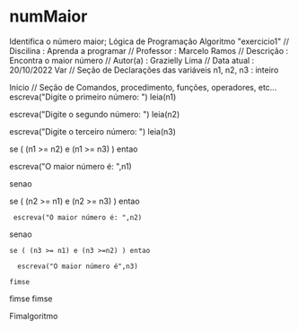 # numMaior
Identifica o número maior; Lógica de Programação
Algoritmo "exercicio1"
// Discilina   : Aprenda a programar
// Professor   : Marcelo Ramos
// Descrição   : Encontra o maior número
// Autor(a)    : Grazielly Lima
// Data atual  : 20/10/2022
Var
// Seção de Declarações das variáveis 
n1, n2, n3 : inteiro

Inicio
// Seção de Comandos, procedimento, funções, operadores, etc... 
escreva("Digite o primeiro número: ")
leia(n1)

escreva("Digite o segundo número: ")
leia(n2)

escreva("Digite o terceiro número: ")
leia(n3)

se ( (n1 >= n2) e (n1 >= n3) ) entao

  escreva("O maior número é: ",n1)
  
senao

  se ( (n2 >= n1) e (n2 >= n3) ) entao
  
     escreva("O maior número é: ",n2)
     
  senao

    se ( (n3 >= n1) e (n3 >=n2) ) entao
    
      escreva("O maior número é",n3)
       
    fimse
  fimse
fimse

Fimalgoritmo
